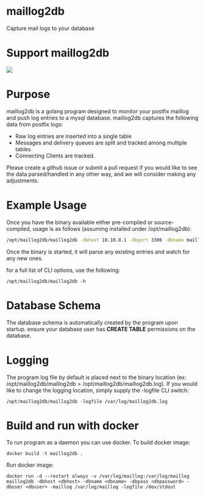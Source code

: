 maillog2db
============

Capture mail logs to your database

# Support maillog2db

[<img src="https://liberapay.com/assets/widgets/donate.svg">](https://liberapay.com/rdlaitila/donate)

# Purpose

maillog2db is a golang program designed to monitor your postfix maillog and push log entries to a mysql database. maillog2db captures the following data from postfix logs:

* Raw log entries are inserted into a single table
* Messages and delivery queues are split and tracked among multiple tables
* Connecting Clients are tracked. 

Please create a github issue or submit a pull request if you would like to see the data parsed/handled in any other way, and we will consider making any adjustments.

# Example Usage

Once you have the binary available either pre-compiled or source-compiled, usage is as follows (assuming installed under /opt/maillog2db):

```bash
/opt/maillog2db/maillog2db -dbhost 10.10.0.1 -dbport 3306 -dbname maillog2db -dbuser maillog2db -dbpass MySecretPassword -maillog /var/log/maillog
```

Once the binary is started, it will parse any existing entries and watch for any new ones. 

for a full list of CLI options, use the following:

```
/opt/maillog2db/maillog2db -h
```

# Database Schema

The database schema is automatically created by the program upon startup. ensure your database user has **CREATE TABLE** permissions on the database. 

# Logging

The program log file by default is placed next to the binary location (ex: /opt/maillog2db/maillog2db > /opt/maillog2db/maillog2db.log). If you would like to change the logging location, simply supply the -logfile CLI switch:

```
/opt/maillog2db/maillog2db -logfile /var/log/maillog2db.log
```

# Build and run with docker

To run program as a daemon you can use docker. To build docker image:
```
docker build -t maillog2db .
```
Run docker image:
```
docker run -d --restart always -v /var/log/maillog:/var/log/maillog maillog2db -dbhost <dbhost> -dbname <dbname> -dbpass <dbpassword> -dbuser <dbuser> -maillog /var/log/maillog -logfile /dev/stdout 
```